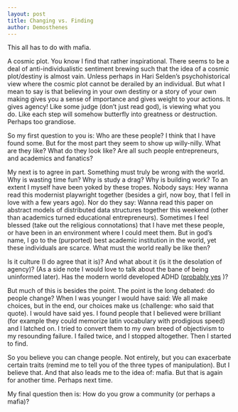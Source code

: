 ```yaml
---
layout: post
title: Changing vs. Finding
author: Demosthenes
---
```


This all has to do with mafia.

A cosmic plot. You know I find that rather inspirational. There seems to be a deal of anti-individualistic sentiment brewing such that the idea of a cosmic plot/destiny is almost vain. Unless perhaps in Hari Selden’s psychohistorical view where the cosmic plot cannot be derailed by an individual. But what I mean to say is that believing in your own destiny or a story of your own making gives you a sense of importance and gives weight to your actions. It gives agency! Like some judge (don’t just read god), is viewing what you do. Like each step will somehow butterfly into greatness or destruction. Perhaps too grandiose. 

So my first question to you is: Who are these people? I think that I have found some. But for the most part they seem to show up willy-nilly. What are they like? What do they look like? Are all such people entrepreneurs, and academics and fanatics? 

My next is to agree in part. Something must truly be wrong with the world. Why is wasting time fun? Why is study a drag? Why is building work? To an extent I myself have been yoked by these tropes. Nobody says: Hey wanna read this modernist playwright together (besides a girl, now boy, that I fell in love with a few years ago). Nor do they say: Wanna read this paper on abstract models of distributed data structures together this weekend (other than academics turned educational entrepreneurs). Sometimes I feel blessed (take out the religious connotations) that I have met these people, or have been in an environment where I could meet them. But in god’s name, I go to the (purported) best academic institution in the world, yet these individuals are scarce. What must the world really be like then?

Is it culture (I do agree that it is)? And what about it (is it the desolation of agency)? (As a side note I would love to talk about the bane of being uninformed later). Has the modern world developed ADHD ([probably yes](http://2machines.com/181304/) )?

But much of this is besides the point. The point is the long debated: do people change? When I was younger I would have said: We all make choices, but in the end, our choices make us (challenge: who said that quote). I would have said yes. I found people that I believed were brilliant (for example they could memorize latin vocabulary with prodigious speed) and I latched on. I tried to convert them to my own breed of objectivism to my resounding failure. I failed twice, and I stopped altogether. Then I started to find. 

So you believe you can change people. Not entirely, but you can exacerbate certain traits (remind me to tell you of the three types of manipulation). But I believe that. And that also leads me to the idea of: mafia. But that is again for another time. Perhaps next time. 

My final question then is: How do you grow a community (or perhaps a mafia)? 



